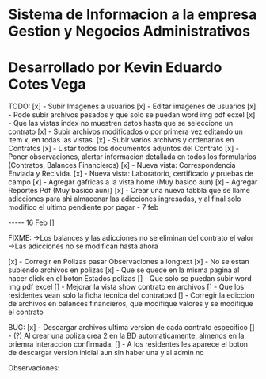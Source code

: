 # Sistema de Informacion a la empresa Gestion y Negocios Administrativos
# Desarrollado por Kevin Eduardo Cotes Vega


TODO:
[x] - Subir Imagenes a usuarios
[x] - Editar imagenes de usuarios
[x] - Pode subir archivos pesados y que solo se puedan word img pdf ecxel
[x] - Que las vistas index no muestren datos hasta que se seleccione un contrato
[x] - Subir archivos modificados o por primera vez editando un item x, en todas las vistas.
[x] - Subir varios archivos y ordenarlos en Contratos
[x] - Listar todos los documentos adjuntos del Contrato
[x] - Poner observaciones, alertar informacion detallada en todos los formularios (Contratos, Balances Financieros)
[x] - Nueva vista: Correspondencia Enviada y Recivida.
[x] - Nueva vista: Laboratorio, certificado y pruebas de campo
[x] - Agregar gafricas a la vista home (Muy basico aun)
[x] - Agregar Reportes Pdf (Muy basico aun)}
[x] - Crear una nueva tabbla que se llame adicciones para ahi almacenar las adicciones ingresadas, y al final solo modifico el ultimo pendiente por pagar - 7 feb

----- 16 Feb
[] 

FIXME:
->Los balances y las adicciones no se eliminan del contrato el valor
->Las adicciones no se modifican hasta ahora


[x] - Corregir en Polizas pasar Observaciones a longtext
[x] - No se estan subiendo archivos en polizas
[x] - Que se quede en la misma pagina al hacer click en el boton Estados polizas
[] - Que solo se puedan subir word img pdf excel
[] - Mejorar la vista show contrato en archivos
[] - Que los residentes vean solo la ficha tecnica del contratoxd
[] - Corregir la ediccion de archivos en balances financieros, que modifique valores y se modifique el contrato


BUG:
[x] - Descargar archivos ultima version de cada contrato especifico
[] - (?) Al crear una poliza crea 2 en la BD automaticamente, almenos en la priemra interaccion confirmada.
[] - A los residentes les aparece el boton de descargar version inicial aun sin haber una y al admin no

Observaciones:


